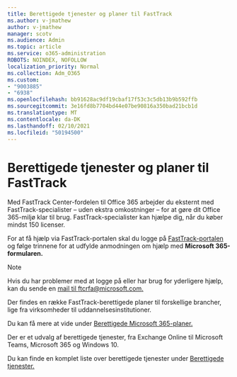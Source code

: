 ```yaml
---
title: Berettigede tjenester og planer til FastTrack
ms.author: v-jmathew
author: v-jmathew
manager: scotv
ms.audience: Admin
ms.topic: article
ms.service: o365-administration
ROBOTS: NOINDEX, NOFOLLOW
localization_priority: Normal
ms.collection: Adm_O365
ms.custom:
- "9003885"
- "6938"
ms.openlocfilehash: bb91628ac9df19cbaf17f53c3c5db13b9b592ffb
ms.sourcegitcommit: 3e16fd8b7704bd44e07be90816a350bad21bcb1d
ms.translationtype: MT
ms.contentlocale: da-DK
ms.lasthandoff: 02/10/2021
ms.locfileid: "50194500"
---
```

# <a name="eligible-services-and-plans-for-fasttrack"></a>Berettigede tjenester og planer til FastTrack

Med FastTrack Center-fordelen til Office 365 arbejder du eksternt med FastTrack-specialister – uden ekstra omkostninger – for at gøre dit Office 365-miljø klar til brug. FastTrack-specialister kan hjælpe dig, når du køber mindst 150 licenser.

For at få hjælp via FastTrack-portalen skal du logge på [FastTrack-portalen](https://go.microsoft.com/fwlink/?linkid=2125443) og følge trinnene for at udfylde anmodningen om hjælp med **Microsoft 365-formularen.**

> [!NOTE]
> Hvis du har problemer med at logge på eller har brug for yderligere hjælp, kan du sende en [mail til ftcrfa@microsoft.com.](mailto:ftcrfa@microsoft.com)

Der findes en række FastTrack-berettigede planer til forskellige brancher, lige fra virksomheder til uddannelsesinstitutioner.

Du kan få mere at vide under [Berettigede Microsoft 365-planer.](https://go.microsoft.com/fwlink/?linkid=2125459)

Der er et udvalg af berettigede tjenester, fra Exchange Online til Microsoft Teams, Microsoft 365 og Windows 10.

Du kan finde en komplet liste over berettigede tjenester under [Berettigede tjenester.](https://go.microsoft.com/fwlink/?linkid=2125636)
